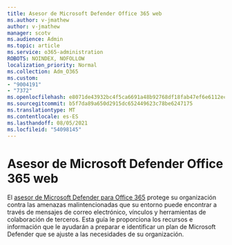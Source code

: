 ```yaml
---
title: Asesor de Microsoft Defender Office 365 web
ms.author: v-jmathew
author: v-jmathew
manager: scotv
ms.audience: Admin
ms.topic: article
ms.service: o365-administration
ROBOTS: NOINDEX, NOFOLLOW
localization_priority: Normal
ms.collection: Adm_O365
ms.custom:
- "9004191"
- "7372"
ms.openlocfilehash: e8071de43932bc4f5ca6691a48b92768df18fab47ef6e6112ecc8604678b6408
ms.sourcegitcommit: b5f7da89a650d2915dc652449623c78be6247175
ms.translationtype: MT
ms.contentlocale: es-ES
ms.lasthandoff: 08/05/2021
ms.locfileid: "54098145"
---
```

# <a name="microsoft-defender-for-office-365-advisor"></a>Asesor de Microsoft Defender Office 365 web

El [asesor de Microsoft Defender para Office 365](https://go.microsoft.com/fwlink/?linkid=2146614) protege su organización contra las amenazas malintencionadas que su entorno puede encontrar a través de mensajes de correo electrónico, vínculos y herramientas de colaboración de terceros. Esta guía le proporciona los recursos e información que le ayudarán a preparar e identificar un plan de Microsoft Defender que se ajuste a las necesidades de su organización.

